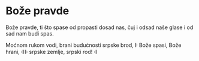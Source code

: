 # Bože pravde

Bože pravde, ti što spase
od propasti dosad nas,
čuj i odsad naše glase
i od sad nam budi spas.

Moćnom rukom vodi, brani
budućnosti srpske brod,
𝄆 Bože spasi, Bože hrani, 𝄇
𝄆 srpske zemlje, srpski rod! 𝄇
